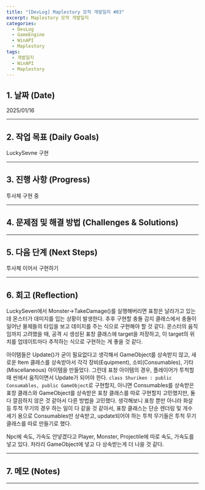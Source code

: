 ```yaml
---
title: "[DevLog] Maplestory 모작 개발일지 #03"
excerpt: Maplestory 모작 개발일지
categories:
  - DevLog
  - GameEngine
  - WinAPI
  - Maplestory
tags:
  - 개발일지
  - WinAPI
  - Maplestory
---
```

## 1. 날짜 (Date)

2025/01/16

---

## 2. 작업 목표 (Daily Goals)

LuckySevne 구현

---

## 3. 진행 사항 (Progress)

투사체 구현 중

---

## 4. 문제점 및 해결 방법 (Challenges & Solutions)


---

## 5. 다음 단계 (Next Steps)

투사체 이어서 구현하기

---

## 6. 회고 (Reflection)

LuckySeven에서 Monster->TakeDamage()를 실행해버리면 표창은 날라가고 있는데 몬스터가 데미지를 입는 상황이 발생한다. 추후 구현할 충돌 감지 클래스에서 충돌이 일어난 물체들의 타입을 보고 데미지를 주는 식으로 구현해야 할 것 같다. 몬스터의 움직임까지 고려했을 때, 공격 시 생성된 표창 클래스에 target을 저장하고, 이 target의 위치를 업데이트마다 추적하는 식으로 구현하는 게 좋을 것 같다.

아이템들은 Update()가 굳이 필요없다고 생각해서 GameObject를 상속받지 않고, 새로운 Item 클래스를 상속받아서 각각 장비(Equipment), 소비(Consumables), 기타(Miscellaneous) 아이템을 만들었다. 그런데 표창 아이템의 경우, 플레이어가 투척할 때 씬에서 움직이면서 Update가 되어야 한다. `class Shuriken : public Consumables, public GameObject`로 구현할지, 아니면 Consumables를 상속받은 표창 클래스와 GameObject를 상속받은 표창 클래스를 따로 구현할지 고민했지만, 둘다 깔끔하지 않은 것 같아서 다른 방법을 고민했다. 생각해보니 표창 뿐만 아니라 화살 등 투척 무기의 경우 하는 일이 다 같을 것 같아서, 표창 클래스는 단순 렌더링 및 개수 세기 용으로 Consumables만 상속받고, update되어야 하는 투척 무기들은 투척 무기 클래스를 따로 만들기로 했다.

Npc에 속도, 가속도 안넣겠다고 Player, Monster, Projectile에 따로 속도, 가속도를 넣고 있다. 차라리 GameObject에 넣고 다 상속받는게 더 나을 것 같다.


---

## 7. 메모 (Notes)


---

